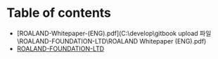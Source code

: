 # Table of contents

- [ROALAND-Whitepaper-(ENG).pdf](C:\develop\gitbook upload 파일\ROALAND-FOUNDATION-LTD\ROALAND Whitepaper (ENG).pdf)
- [ROALAND-FOUNDATION-LTD](README.md)
